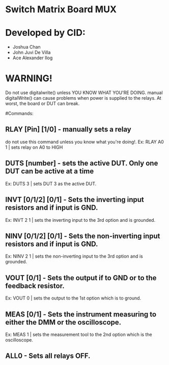 # Switch Matrix Board MUX
# Developed by CID:
- Joshua Chan
- John Juvi De Villa
- Ace Alexander Ilog

# WARNING!
Do not use digitalwrite() unless YOU KNOW WHAT YOU'RE DOING.
manual digitalWrite() can cause problems when power is supplied
to the relays. At worst, the board or DUT can break.

#Commands:
## RLAY [Pin] [1/0] - manually sets a relay
do not use this command unless you know what you're doing!.
Ex: RLAY A0 1   | sets relay on A0 to HIGH
## DUTS [number] - sets the active DUT. Only one DUT can be active at a time
Ex: DUTS 3      | sets DUT 3 as the active DUT.
## INVT [0/1/2] [0/1] - Sets the inverting input resistors and if input is GND.
Ex: INVT 2 1    | sets the inverting input to the 3rd option and is grounded.
## NINV [0/1/2] [0/1] - Sets the non-inverting input resistors and if input is GND.
Ex: NINV 2 1    | sets the non-inverting input to the 3rd option and is grounded.
## VOUT [0/1] - Sets the output if to GND or to the feedback resistor.
Ex: VOUT 0      | sets the output to the 1st option which is to ground.
## MEAS [0/1] - Sets the instrument measuring to either the DMM or the oscilloscope.
Ex: MEAS 1      | sets the measurement tool to the 2nd option which is the oscilloscope.
## ALL0 - Sets all relays OFF.
